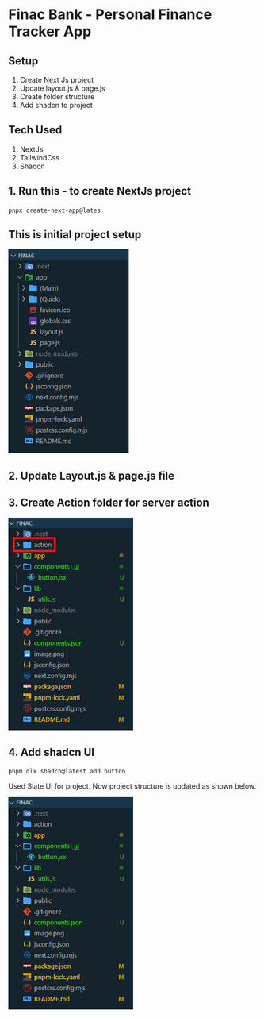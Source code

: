 # Finac Bank - Personal Finance Tracker App

## Setup

1. Create Next Js project
2. Update layout.js & page.js
3. Create folder structure
4. Add shadcn to project

## Tech Used

1. NextJs
2. TailwindCss
3. Shadcn

## 1. Run this - to create NextJs project

```pnpm
pnpx create-next-app@lates
```

## This is initial project setup

![alt text](public/assets/Images/image-1.png)

## 2. Update Layout.js & page.js file

## 3. Create Action folder for server action

![alt text](public/assets/Images/image-2.png)

## 4. Add shadcn UI

```pnpm
pnpm dlx shadcn@latest add button
```

Used Slate UI for project. Now project structure is updated as shown below.

![alt text](public/assets/Images/image-3.png)
